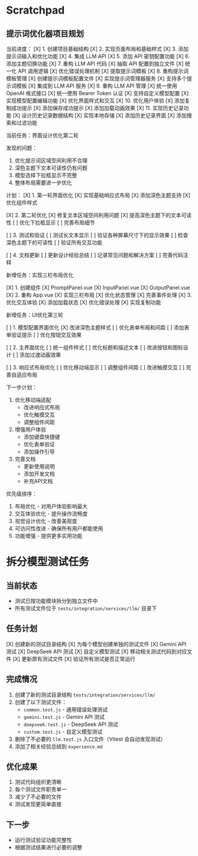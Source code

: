 # Scratchpad

## 提示词优化器项目规划

当前进度：
[X] 1. 创建项目基础结构
[X] 2. 实现页面布局和基础样式
[X] 3. 添加提示词输入和优化功能
[X] 4. 集成 LLM API
[X] 5. 添加 API 密钥配置功能
[X] 6. 添加主题切换功能
[X] 7. 重构 LLM API 代码
  [X] 抽取 API 配置到独立文件
  [X] 统一化 API 调用逻辑
  [X] 优化错误处理机制
  [X] 提取提示词模板
[X] 8. 重构提示词模板管理
  [X] 创建提示词模板配置文件
  [X] 实现提示词管理器服务
  [X] 支持多个提示词模板
  [X] 集成到 LLM API 服务
[X] 9. 重构 LLM API 管理
  [X] 统一使用 OpenAI 格式接口
  [X] 统一使用 Bearer Token 认证
  [X] 支持自定义模型配置
  [X] 实现模型配置编辑功能
  [X] 优化界面样式和交互
[X] 10. 优化用户体验
  [X] 添加复制成功提示
  [X] 添加保存成功提示
  [X] 添加加载动画效果
[X] 11. 实现历史记录功能
  [X] 设计历史记录数据结构
  [X] 实现本地存储
  [X] 添加历史记录界面
  [X] 添加搜索和过滤功能

当前任务：界面设计优化第二轮

发现的问题：
1. 优化提示词区域空间利用不合理
2. 深色主题下文本可读性仍有问题
3. 模型选择下拉框显示不完整
4. 整体布局需要进一步优化

计划：
[X] 1. 第一轮界面优化
   [X] 实现基础响应式布局
   [X] 添加深色主题支持
   [X] 优化组件样式

[X] 2. 第二轮优化
   [X] 修复文本区域空间利用问题
   [X] 提高深色主题下的文本可读性
   [ ] 优化下拉框显示
   [ ] 完善布局细节

[ ] 3. 测试和验证
   [ ] 测试长文本显示
   [ ] 验证各种屏幕尺寸下的显示效果
   [ ] 检查深色主题下的可读性
   [ ] 验证所有交互功能

[ ] 4. 文档更新
   [ ] 更新设计经验总结
   [ ] 记录常见问题和解决方案
   [ ] 完善代码注释

新增任务：实现三栏布局优化

[X] 1. 创建组件
  [X] PromptPanel.vue
  [X] InputPanel.vue
  [X] OutputPanel.vue
[X] 2. 重构 App.vue
  [X] 实现三栏布局
  [X] 优化状态管理
  [X] 完善事件处理
[X] 3. 优化交互体验
  [X] 添加加载状态
  [X] 优化错误处理
  [X] 实现复制功能

新增任务：UI优化第三轮

[ ] 1. 模型配置界面优化
   [X] 改进深色主题样式
   [ ] 优化表单布局和间距
   [ ] 添加表单验证提示
   [ ] 优化按钮交互效果

[ ] 2. 主界面优化
   [ ] 统一组件样式
   [ ] 优化标题和描述文本
   [ ] 改进按钮和图标设计
   [ ] 添加过渡动画效果

[ ] 3. 响应式布局优化
   [ ] 优化移动端显示
   [ ] 调整组件间距
   [ ] 改进触摸交互
   [ ] 完善自适应布局

下一步计划：
1. 优化移动端适配
   - 改进响应式布局
   - 优化触摸交互
   - 调整组件间距
2. 增强用户体验
   - 添加键盘快捷键
   - 优化表单验证
   - 添加操作引导
3. 完善文档
   - 更新使用说明
   - 添加开发文档
   - 补充API文档 

优先级排序：
1. 布局优化 - 对用户体验影响最大
2. 交互体验优化 - 提升操作流畅度
3. 视觉设计优化 - 改善美观度
4. 可访问性改进 - 确保所有用户都能使用
5. 功能增强 - 提供更多实用功能

# 拆分模型测试任务

## 当前状态
- 测试已按功能模块拆分到独立文件中
- 所有测试文件位于 `tests/integration/services/llm/` 目录下

## 任务计划
[X] 创建新的测试目录结构
[X] 为每个模型创建单独的测试文件
  [X] Gemini API 测试
  [X] DeepSeek API 测试
  [X] 自定义模型测试
[X] 移动相关测试代码到对应文件
[X] 更新原有测试文件
[X] 验证所有测试是否正常运行

## 完成情况
1. 创建了新的测试目录结构 `tests/integration/services/llm/`
2. 创建了以下测试文件：
   - `common.test.js` - 通用错误处理测试
   - `gemini.test.js` - Gemini API 测试
   - `deepseek.test.js` - DeepSeek API 测试
   - `custom.test.js` - 自定义模型测试
3. 删除了不必要的 `llm.test.js` 入口文件（Vitest 会自动发现测试）
4. 添加了相关经验总结到 `experience.md`

## 优化成果
1. 测试代码组织更清晰
2. 每个测试文件职责单一
3. 减少了不必要的文件
4. 测试发现更简单直接

## 下一步
- 运行测试验证功能完整性
- 根据测试结果进行必要的调整